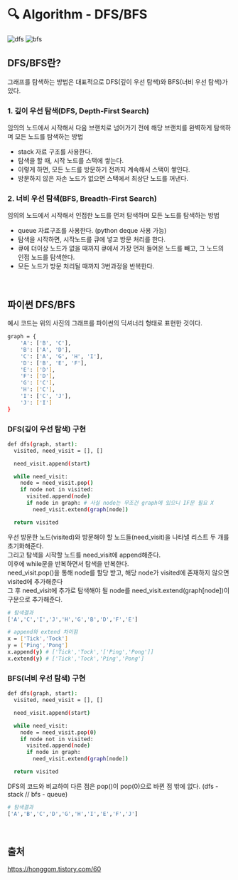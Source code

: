# 🔍 Algorithm - DFS/BFS
![dfs](https://user-images.githubusercontent.com/28242121/150627600-e7035fef-12f8-47e8-b083-b2576135d082.png)
![bfs](https://user-images.githubusercontent.com/28242121/150627592-bfdab901-4f32-4a62-8ed6-2c3e9021039f.png)

## DFS/BFS란?
그래프를 탐색하는 방법은 대표적으로 DFS(깊이 우선 탐색)와 BFS(너비 우선 탐색)가 있다.<br>

### 1. 깊이 우선 탐색(DFS, Depth-First Search)
임의의 노드에서 시작해서 다음 브랜치로 넘어가기 전에 해당 브랜치를 완벽하게 탐색하며 모든 노드를 탐색하는 방법 <br>

- stack 자료 구조를 사용한다.
- 탐색을 할 때, 시작 노드를 스택에 쌓는다.
- 이렇게 하면, 모든 노드를 방문하기 전까지 계속해서 스택이 쌓인다.
- 방문하지 않은 자손 노드가 없으면 스택에서 최상단 노드를 꺼낸다.

### 2. 너비 우선 탐색(BFS, Breadth-First Search)
임의의 노드에서 시작해서 인접한 노드를 먼저 탐색하며 모든 노드를 탐색하는 방법<br>

- queue 자료구조를 사용한다. (python deque 사용 가능)
- 탐색을 시작하면, 시작노드를 큐에 넣고 방문 처리를 한다.
- 큐에 더이상 노드가 없을 때까지 큐에서 가장 먼저 들어온 노드를 빼고, 그 노드의 인접 노드를 탐색한다.
- 모든 노드가 방문 처리될 때까지 3번과정을 반복한다.

<br>

## 파이썬 DFS/BFS
예시 코드는 위의 사진의 그래프를 파이썬의 딕셔너리 형태로 표현한 것이다. 
```sh
graph = {
    'A': ['B', 'C'],
    'B': ['A', 'D'],
    'C': ['A', 'G', 'H', 'I'],
    'D': ['B', 'E', 'F'],
    'E': ['D'],
    'F': ['D'],
    'G': ['C'],
    'H': ['C'],
    'I': ['C', 'J'],
    'J': ['I']
}
```

### DFS(깊이 우선 탐색) 구현
```sh
def dfs(graph, start):
  visited, need_visit = [], []

  need_visit.append(start)

  while need_visit:
    node = need_visit.pop()
    if node not in visited:
      visited.append(node)
      if node in graph: # 사실 node는 무조건 graph에 있으니 IF문 필요 X
        need_visit.extend(graph[node])

  return visited
```

우선 방문한 노드(visited)와 방문해야 할 노드들(need_visit)을 나타낼 리스트 두 개를 초기화해준다.<br>
그리고 탐색을 시작할 노드를 need_visit에 append해준다.<br>
이후에 while문을 반복하면서 탐색을 반복한다.<br>
need_visit.pop()을 통해 node를 할당 받고, 해당 node가 visited에 존재하지 않으면 visited에 추가해준다 <br>
그 후 need_visit에 추가로 탐색해야 될 node를 need_visit.extend(graph[node])이 구문으로 추가해준다.

```sh
# 탐색결과
['A','C','I','J','H','G','B','D','F','E']
```

```sh
# append와 extend 차이점
x = ['Tick','Tock']
y = ['Ping','Pong']
x.append(y) # ['Tick','Tock','['Ping','Pong']]
x.extend(y) # ['Tick','Tock','Ping','Pong']
```

### BFS(너비 우선 탐색) 구현
```sh
def dfs(graph, start):
  visited, need_visit = [], []

  need_visit.append(start)

  while need_visit:
    node = need_visit.pop(0)
    if node not in visited:
      visited.append(node)
      if node in graph:
        need_visit.extend(graph[node])

  return visited
```
DFS의 코드와 비교하여 다른 점은 pop()이 pop(0)으로 바뀐 점 밖에 없다. (dfs - stack // bfs - queue)

```sh
# 탐색결과
['A','B','C','D','G','H','I','E','F','J']
```
<br>

## 출처
https://honggom.tistory.com/60
